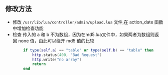 ## 修改方法
* 修改 `/usr/lib/lua/controller/admin/upload.lua` 文件,在 action_date 函数中增加检查功能
* 检查 传入的 a 和 b 不为数组，因为在md5.lua文件中，如果两者为数组则返回 none 值，由此可以绕开 md5 值的比较
```lua
        if type(self.a) == "table" or type(self.b) == "table" then
            http.status(400, "Bad Request")
            http.write("no array")
            return
        end
```